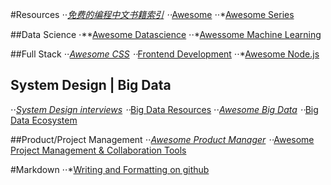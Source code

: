 #Resources
⋅⋅*[免费的编程中文书籍索引](https://github.com/justjavac/free-programming-books-zh_CN)
⋅⋅*[Awesome](https://github.com/sindresorhus/awesome)
⋅⋅*[Awesome Series](https://github.com/josephmisiti/awesome-machine-learning)

##Data Science
⋅**[Awesome Datascience](https://github.com/okulbilisim/awesome-datascience)
⋅⋅*[Awessome Machine Learning](https://github.com/josephmisiti/awesome-machine-learning)

##Full Stack
⋅⋅*[Awesome CSS](https://github.com/sotayamashita/awesome-css)
⋅⋅*[Frontend Development](https://github.com/dypsilon/frontend-dev-bookmarks)
⋅⋅*[Awesome Node.js](https://github.com/vndmtrx/awesome-nodejs)

## System Design | Big Data
⋅⋅*[System Design interviews](https://github.com/checkcheckzz/system-design-interview)
⋅⋅*[Big Data Resources](https://github.com/Flowerowl/Big_Data_Resources)
⋅⋅*[Awesome Big Data](https://github.com/onurakpolat/awesome-bigdata)
⋅⋅*[Big Data Ecosystem](https://github.com/zenkay/bigdata-ecosystem)

##Product/Project Management
⋅⋅*[Awesome Product Manager](https://github.com/hugo53/awesome-ProductManager)
⋅⋅*[Awesome Project Management & Collaboration Tools](https://github.com/brianjking/awesome-project-management)

#Markdown
⋅⋅*[Writing and Formatting on github](https://help.github.com/articles/about-writing-and-formatting-on-github/)
